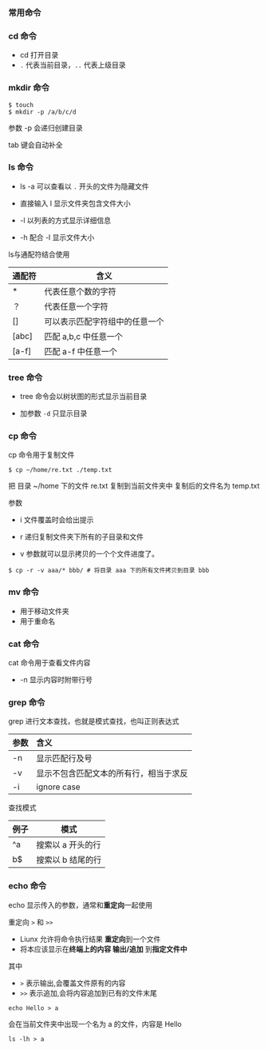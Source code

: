 ### 常用命令

### **cd 命令**

- cd 打开目录
- `.` 代表当前目录，`..` 代表上级目录 

### **mkdir 命令**

```shell
$ touch 
$ mkdir -p /a/b/c/d
```

参数 -p 会递归创建目录

tab 键会自动补全

### **ls 命令**

- ls -a 可以查看以 `.` 开头的文件为隐藏文件

- 直接输入 l 显示文件夹包含文件大小
- -l 以列表的方式显示详细信息
- -h 配合 -l 显示文件大小

ls与通配符结合使用

| 通配符 | 含义                           |
| ------ | ------------------------------ |
| *      | 代表任意个数的字符             |
| ？     | 代表任意一个字符               |
| []     | 可以表示匹配字符组中的任意一个 |
| [abc]  | 匹配 a,b,c 中任意一个          |
| [a-f]  | 匹配 a-f 中任意一个            |

### **tree 命令**

- tree 命令会以树状图的形式显示当前目录

- 加参数 `-d` 只显示目录

### cp 命令

cp 命令用于复制文件

```shell
$ cp ~/home/re.txt ./temp.txt
```

把 目录 ~/home 下的文件 re.txt 复制到当前文件夹中 复制后的文件名为 temp.txt

参数

- i  文件覆盖时会给出提示

- r  递归复制文件夹下所有的子目录和文件
- v  参数就可以显示拷贝的一个个文件进度了。


```shell
$ cp -r -v aaa/* bbb/ # 将目录 aaa 下的所有文件拷贝到目录 bbb 
```

### mv 命令

- 用于移动文件夹
- 用于重命名

### cat 命令

cat 命令用于查看文件内容

- -n 显示内容时附带行号

### grep 命令

grep 进行文本查找，也就是模式查找，也叫正则表达式

| 参数 | 含义                                   |
| :--- | :------------------------------------- |
| -n   | 显示匹配行及号                         |
| -v   | 显示不包含匹配文本的所有行，相当于求反 |
| -i   | ignore case                            |

查找模式

| 例子 | 模式              |
| ---- | ----------------- |
| ^a   | 搜索以 a 开头的行 |
| b$   | 搜索以 b 结尾的行 |

### echo 命令

echo 显示传入的参数，通常和**重定向**一起使用

重定向 `>` 和 `>>` 

- Liunx 允许将命令执行结果 **重定向**到一个文件
- 将本应该显示在**终端上的内容 输出/追加** 到**指定文件中**

其中

- `>` 表示输出,会覆盖文件原有的内容
- `>>` 表示追加,会将内容追加到已有的文件末尾

```
echo Hello > a
```

会在当前文件夹中出现一个名为 a 的文件，内容是 Hello

```
ls -lh > a
```